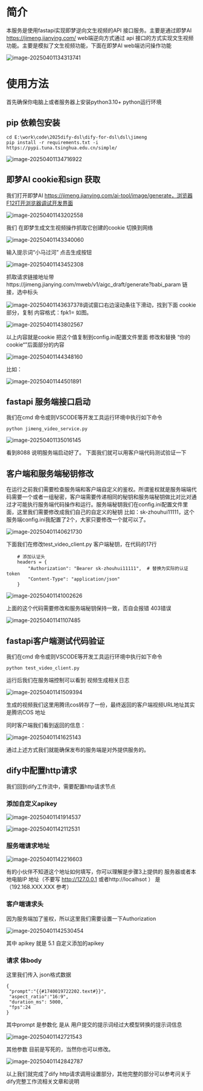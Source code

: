 # 简介

本服务是使用fastapi实现即梦逆向文生视频的API 接口服务。主要是通过即梦AI https://jimeng.jianying.com/ web端逆向方式通过 api  接口的方式实现文生视频功能。主要是模拟了文生视频功能，下面在即梦AI web端访问操作功能

![image-20250401134313741](https://mypicture-1258720957.cos.ap-nanjing.myqcloud.com/image-20250401134313741.png)

# 使用方法

 首先确保你电脑上或者服务器上安装python3.10+  python运行环境

##   pip 依赖包安装

```
cd E:\work\code\2025dify-dsl\dify-for-dsl\dsl\jimeng
pip install -r requirements.txt -i  https://pypi.tuna.tsinghua.edu.cn/simple/
```

![image-20250401134716922](https://mypicture-1258720957.cos.ap-nanjing.myqcloud.com/image-20250401134716922.png)

## 即梦AI cookie和sign 获取

我们打开即梦AI https://jimeng.jianying.com/ai-tool/image/generate，浏览器F12打开浏览器调试开发界面

![image-20250401143202558](https://mypicture-1258720957.cos.ap-nanjing.myqcloud.com/image-20250401143202558.png)

我们 在即梦生成文生视频操作抓取它创建的cookie  切换到网络

![image-20250401143340060](https://mypicture-1258720957.cos.ap-nanjing.myqcloud.com/image-20250401143340060.png)

输入提示词“小马过河” 点击生成按钮

![image-20250401143452308](https://mypicture-1258720957.cos.ap-nanjing.myqcloud.com/image-20250401143452308.png)

抓取请求链接地址带https://jimeng.jianying.com/mweb/v1/aigc_draft/generate?babi_param 链接，选中标头

![image-20250401143637378](C:/Users/wwwzh/AppData/Roaming/Typora/typora-user-images/image-20250401143637378.png)调试窗口右边滚动条往下滑动，找到下面 cookie 部分，复制 内容格式：fpk1= 如图。

![image-20250401143802567](C:/Users/wwwzh/AppData/Roaming/Typora/typora-user-images/image-20250401143802567.png)

以上内容就是cookie 把这个值复制到config.ini配置文件里面 修改和替换 “你的cookie“”后面部分的内容

![image-20250401144348160](https://mypicture-1258720957.cos.ap-nanjing.myqcloud.com/image-20250401144348160.png)

比如：

![image-20250401144501891](https://mypicture-1258720957.cos.ap-nanjing.myqcloud.com/image-20250401144501891.png)



##  fastapi 服务端接口启动

   我们在cmd 命令或则VSCODE等开发工具运行环境中执行如下命令

```
python jimeng_video_service.py
```

  ![image-20250401135016145](https://mypicture-1258720957.cos.ap-nanjing.myqcloud.com/image-20250401135016145.png)

看到8088 说明服务端启动好了。 下面我们就可以用客户端代码测试验证一下

##  客户端和服务端秘钥修改

在运行之前我们需要检查服务端和客户端自定义的鉴权。所谓鉴权就是服务端端代码需要一个或者一组秘密，客户端需要传递相同的秘钥和服务端秘钥做比对比对通过才可能执行服务端代码操作和运行。服务端秘钥我们在config.ini配置文件里面，这里我们需要修改成我们自己的自定义的秘钥 比如：sk-zhouhui11111，这个服务端config.ini我配置了2个，大家只要修改一个就可以了。

![image-20250401140621730](C:/Users/wwwzh/AppData/Roaming/Typora/typora-user-images/image-20250401140621730.png)

下面我们在修改test_video_client.py 客户端秘钥，在代码的17行

```
    # 添加认证头
    headers = {
        "Authorization": "Bearer sk-zhouhui11111",  # 替换为实际的认证token
        "Content-Type": "application/json"
    }
```

![image-20250401141002626](https://mypicture-1258720957.cos.ap-nanjing.myqcloud.com/image-20250401141002626.png)

上面的这个代码需要修改和服务端秘钥保持一致，否自会报错 403错误

![image-20250401141107485](https://mypicture-1258720957.cos.ap-nanjing.myqcloud.com/image-20250401141107485.png)

## fastapi客户端测试代码验证

  我们在cmd 命令或则VSCODE等开发工具运行环境中执行如下命令

```
python test_video_client.py
```

 运行后我们在服务端控制可以看到 视频生成相关日志

![image-20250401141509394](https://mypicture-1258720957.cos.ap-nanjing.myqcloud.com/image-20250401141509394.png)

生成的视频我们这里用腾讯cos转存了一份，最终返回的客户端视频URL地址其实是腾讯COS 地址

 同时客户端我们看到返回的信息：

![image-20250401141625143](https://mypicture-1258720957.cos.ap-nanjing.myqcloud.com/image-20250401141625143.png)

 通过上述方式我们就能确保发布的服务端是对外提供服务的。

## dify中配置http请求

我们回到dify工作流中，需要配置http请求节点

### 添加自定义apikey 

![image-20250401141914537](https://mypicture-1258720957.cos.ap-nanjing.myqcloud.com/image-20250401141914537.png)

![image-20250401142112531](https://mypicture-1258720957.cos.ap-nanjing.myqcloud.com/image-20250401142112531.png)

### 服务端请求地址

![image-20250401142216603](https://mypicture-1258720957.cos.ap-nanjing.myqcloud.com/image-20250401142216603.png)

有的小伙伴不知道这个地址如何填写，你可以理解是步骤3上提供的 服务器或者本地电脑IP 地址（不要写 http://127.0.0.1  或者http://localhsot ） 是  （192.168.XXX.XXX  参考）

### 客户端请求头

因为服务端加了鉴权，所以这里我们需要设置一下Authorization

![image-20250401142530454](https://mypicture-1258720957.cos.ap-nanjing.myqcloud.com/image-20250401142530454.png)

其中 apikey 就是 5.1 自定义添加的apikey

### 请求 体body

这里我们传入 json格式数据

```
{
 "prompt":"{{#1740019722202.text#}}",
 "aspect_ratio":"16:9",
 "duration_ms": 5000,
 "fps":24
}
```

其中prompt 是参数化 是从 用户提交的提示词经过大模型转换的提示词信息

 ![image-20250401142721543](https://mypicture-1258720957.cos.ap-nanjing.myqcloud.com/image-20250401142721543.png)

其他参数 目前是写死的，当然你也可以修改。 

![image-20250401142842787](https://mypicture-1258720957.cos.ap-nanjing.myqcloud.com/image-20250401142842787.png)

以上我们就完成了dify  http请求调用设置部分，其他完整的部分可以参考问关于 dify完整工作流相关文章和说明

